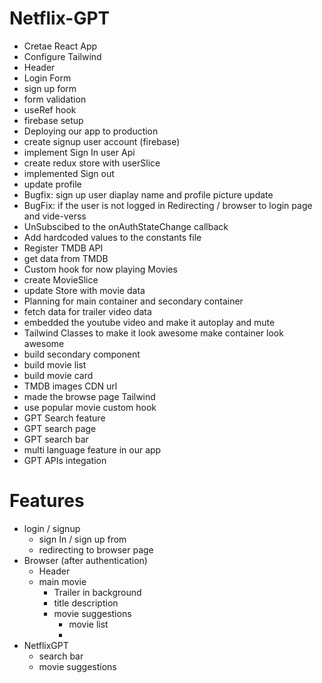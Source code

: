 # Netflix-GPT
- Cretae React App
- Configure Tailwind
- Header
- Login Form
- sign up form
- form validation
- useRef hook
- firebase setup
- Deploying our app to production
- create signup user account (firebase)
- implement Sign In user Api
- create redux store with userSlice
- implemented Sign out
- update profile
- Bugfix: sign up user diaplay name and profile picture update
- BugFix: if the user is not logged in Redirecting / browser to login page and vide-verss
- UnSubscibed to the onAuthStateChange callback
- Add hardcoded values to the constants file
- Register TMDB API
- get data from TMDB
- Custom hook for now playing Movies
- create MovieSlice
- update Store with movie data
- Planning for main container and secondary container
- fetch data for trailer video data
- embedded the youtube video and make it autoplay and mute
- Tailwind Classes to make it look awesome make container look awesome
- build secondary component
- build movie list
- build movie card
- TMDB images CDN url
- made the browse page Tailwind
- use popular movie custom hook
- GPT Search feature
- GPT search page
- GPT search bar 
- multi language feature in our app
- GPT APIs integation










# Features
- login / signup
    - sign In / sign up from
    - redirecting to browser page
- Browser (after authentication)
    - Header
    - main movie
        - Trailer in background
        - title description
        - movie suggestions
            - movie list
            - 
- NetflixGPT
    - search bar
    - movie suggestions